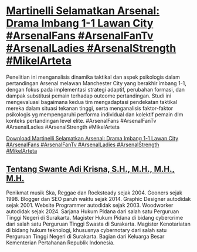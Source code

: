 # [Martinelli Selamatkan Arsenal: Drama Imbang 1-1 Lawan City #ArsenalFans #ArsenalFanTv #ArsenalLadies #ArsenalStrength #MikelArteta](https://swanteadikrisna.com/arsenal/website/56/martinelli-selamatkan-arsenal-drama-imbang-1-1-lawan-city/)

Penelitian ini menganalisis dinamika taktikal dan aspek psikologis dalam pertandingan Arsenal melawan Manchester City yang berakhir imbang 1-1, dengan fokus pada implementasi strategi adaptif, perubahan formasi, dan dampak substitusi pemain terhadap outcome pertandingan. Studi ini mengevaluasi bagaimana kedua tim mengadaptasi pendekatan taktikal mereka dalam situasi tekanan tinggi, serta menganalisis faktor-faktor psikologis yg mempengaruhi performa individual dan kolektif pemain dlm konteks pertandingan level elite. #ArsenalFans #ArsenalFanTv #ArsenalLadies #ArsenalStrength #MikelArteta 

[Download Martinelli Selamatkan Arsenal: Drama Imbang 1-1 Lawan City #ArsenalFans #ArsenalFanTv #ArsenalLadies #ArsenalStrength #MikelArteta](https://swanteadikrisna.com/arsenal/website/56/martinelli-selamatkan-arsenal-drama-imbang-1-1-lawan-city/)


## [Tentang Swante Adi Krisna, S.H., M.H., M.H., M.H.](https://swanteadikrisna.com/)

Penikmat musik Ska, Reggae dan Rocksteady sejak 2004. Gooners sejak 1998. Blogger dan SEO paruh waktu sejak 2014. Graphic Designer autodidak sejak 2001. Website Programmer autodidak sejak 2003. Woodworker autodidak sejak 2024. Sarjana Hukum Pidana dari salah satu Perguruan Tinggi Negeri di Surakarta. Magister Hukum Pidana di bidang cybercrime dari salah satu Perguruan Tinggi Swasta di Surakarta. Magister Kenotariatan di bidang hukum teknologi, khususnya cybernotary dari salah satu Perguruan Tinggi Negeri di Surakarta. Bagian dari Keluarga Besar Kementerian Pertahanan Republik Indonesia.